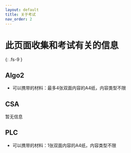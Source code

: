 ```yaml
---
layout: default
title: 关于考试
nav_order: 2
---
```


# 此页面收集和考试有关的信息
{: .fs-9 }

## Algo2

- 可以携带的材料：最多4张双面内容的A4纸，内容类型不限

## CSA

暂无信息

## PLC

- 可以携带的材料：1张双面内容的A4纸，内容类型不限
